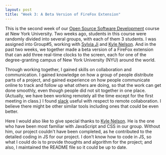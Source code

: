 ```yaml
---
layout: post
title: "Week 3: A Beta Version of FireFox Extension"
---
```


This is the second week of our [Open Source Software Development](https://github.com/nyu-ossd-s20) course at New York University. Two weeks ago, students in this course were randomly divided into several groups, with each of them 3 students. I was assigned into Group#5, working with [Sylvia Ji](https://github.com/sylviaji) and [Kyle Nelson](https://github.com/fieldchicken). And in the past two weeks, we together made a beta version of a FireFox extension that can add three real-time clocks to the screen, each for one of the degree-granting campus of New York University (NYU) around the world.

Through working together, I gained skills on collaboration and communication. I gained knowledge on how a group of people distribute parts of a project, and gained experience on how people communicate online to track and follow up what others are doing, so that the work can get done smoothly, even though people did not sit together in one place. (Actually, we have been working remotely all the time except for the first meeting in class.) I found [slack](www.slack.com) useful with respect to remote collaboration. I believe there might be other similar tools including ones that could be even better.

Here I would also like to give special thanks to [Kyle Nelson](https://github.com/fieldchicken). He is the one who have been most familiar with JavaScript and CSS in our group. Without him, our project couldn't have been completed, as he contributed to the detailed coding in JS for our project. I don't know how to code in JS, so what I could do is to provide thoughts and algorithm for the project; and also, I maintained the README file so it could be up to date.
